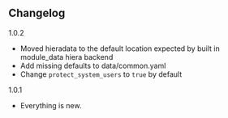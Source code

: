 ## Changelog

1.0.2
 - Moved hieradata to the default location expected by built in module_data hiera backend
 - Add missing defaults to data/common.yaml
 - Change `protect_system_users` to `true` by default

1.0.1
- Everything is new.
